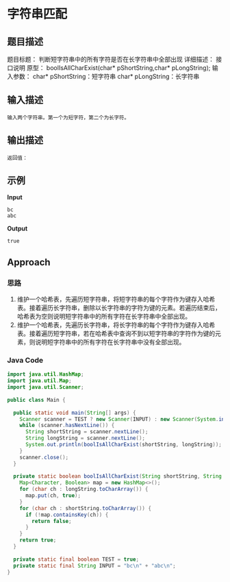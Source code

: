 
# 字符串匹配
## 题目描述

题目标题：
判断短字符串中的所有字符是否在长字符串中全部出现
详细描述：
接口说明
原型：
boolIsAllCharExist(char* pShortString,char* pLongString);
输入参数：
char* pShortString：短字符串
char* pLongString：长字符串
## 输入描述
```
输入两个字符串。第一个为短字符，第二个为长字符。
```
##  输出描述
```
返回值：
```
## 示例
**Input**
```
bc
abc
```
**Output**
```
true
```
## Approach
### 思路
1. 维护一个哈希表，先遍历短字符串，将短字符串的每个字符作为键存入哈希表。接着遍历长字符串，删除以长字符串的字符为键的元素。若遍历结束后，哈希表为空则说明短字符串中的所有字符在长字符串中全部出现。
2.  维护一个哈希表，先遍历长字符串，将长字符串的每个字符作为键存入哈希表。接着遍历短字符串，若在哈希表中查询不到以短字符串的字符作为键的元素，则说明短字符串中的所有字符在长字符串中没有全部出现。

### Java Code
``` Java
import java.util.HashMap;  
import java.util.Map;  
import java.util.Scanner;  
  
public class Main {  
  
  public static void main(String[] args) {  
    Scanner scanner = TEST ? new Scanner(INPUT) : new Scanner(System.in);  
    while (scanner.hasNextLine()) {  
      String shortString = scanner.nextLine();  
      String longString = scanner.nextLine();  
      System.out.println(boolIsAllCharExist(shortString, longString));  
    }  
    scanner.close();  
  }  
  
  private static boolean boolIsAllCharExist(String shortString, String longString) {  
    Map<Character, Boolean> map = new HashMap<>();  
    for (char ch : longString.toCharArray()) {  
      map.put(ch, true);  
    }  
    for (char ch : shortString.toCharArray()) {  
      if (!map.containsKey(ch)) {  
        return false;  
      }  
    }  
    return true;  
  }  
  
  private static final boolean TEST = true;  
  private static final String INPUT = "bc\n" + "abc\n";  
}
```

<!--stackedit_data:
eyJoaXN0b3J5IjpbMzg3NTU2MTc4LDE0MTg2ODIyMjJdfQ==
-->